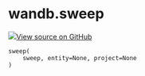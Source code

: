 # wandb.sweep

[![](https://www.tensorflow.org/images/GitHub-Mark-32px.png)View source on GitHub](https://www.github.com/wandb/client/tree/7bbc4a4eac8eeb2bf37a62ce519e0de61c67eadf/wandb/wandb_controller.py#L740-L762)

```text
sweep(
    sweep, entity=None, project=None
)
```

